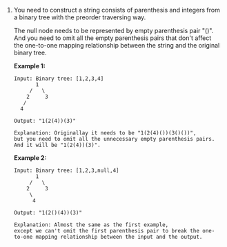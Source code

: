 1. You need to construct a string consists of parenthesis and integers from a binary tree with the preorder traversing way.

   The null node needs to be represented by empty parenthesis pair "()". And you need to omit all the empty parenthesis pairs that don't affect the one-to-one mapping relationship between the string and the original binary tree.

   **Example 1:**

   ```
   Input: Binary tree: [1,2,3,4]
          1
        /   \
       2     3
      /    
     4     

   Output: "1(2(4))(3)"

   Explanation: Originallay it needs to be "1(2(4)())(3()())", 
   but you need to omit all the unnecessary empty parenthesis pairs. 
   And it will be "1(2(4))(3)".

   ```

   **Example 2:**

   ```
   Input: Binary tree: [1,2,3,null,4]
          1
        /   \
       2     3
        \  
         4 

   Output: "1(2()(4))(3)"

   Explanation: Almost the same as the first example, 
   except we can't omit the first parenthesis pair to break the one-to-one mapping relationship between the input and the output.
   ```